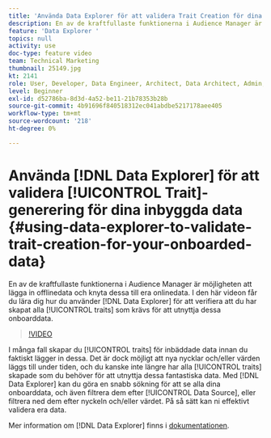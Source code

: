 ```yaml
---
title: 'Använda Data Explorer för att validera Trait Creation för dina inbyggda data '
description: En av de kraftfullaste funktionerna i Audience Manager är möjligheten att lägga in offlinedata och knyta dessa till era onlinedata. I den här videon får du lära dig hur du använder Data Explorer för att validera att du har skapat alla egenskaper som krävs för att utnyttja dessa inbyggda data.
feature: 'Data Explorer '
topics: null
activity: use
doc-type: feature video
team: Technical Marketing
thumbnail: 25149.jpg
kt: 2141
role: User, Developer, Data Engineer, Architect, Data Architect, Admin, Leader
level: Beginner
exl-id: d52786ba-8d3d-4a52-be11-21b78353b28b
source-git-commit: 4b91696f840518312ec041abdbe5217178aee405
workflow-type: tm+mt
source-wordcount: '218'
ht-degree: 0%

---
```


# Använda [!DNL Data Explorer] för att validera [!UICONTROL Trait]-generering för dina inbyggda data {#using-data-explorer-to-validate-trait-creation-for-your-onboarded-data}

En av de kraftfullaste funktionerna i Audience Manager är möjligheten att lägga in offlinedata och knyta dessa till era onlinedata. I den här videon får du lära dig hur du använder [!DNL Data Explorer] för att verifiera att du har skapat alla [!UICONTROL traits] som krävs för att utnyttja dessa onboarddata.

>[!VIDEO](https://video.tv.adobe.com/v/25149/?quality=12)

I många fall skapar du [!UICONTROL traits] för inbäddade data innan du faktiskt lägger in dessa. Det är dock möjligt att nya nycklar och/eller värden läggs till under tiden, och du kanske inte längre har alla [!UICONTROL traits] skapade som du behöver för att utnyttja dessa fantastiska data. Med [!DNL Data Explorer] kan du göra en snabb sökning för att se alla dina onboarddata, och även filtrera dem efter [!UICONTROL Data Source], eller filtrera ned dem efter nyckeln och/eller värdet. På så sätt kan ni effektivt validera era data.

Mer information om [!DNL Data Explorer] finns i [dokumentationen](https://experiencecloud.adobe.com/resources/help/en_US/aam/data-explorer.html).
